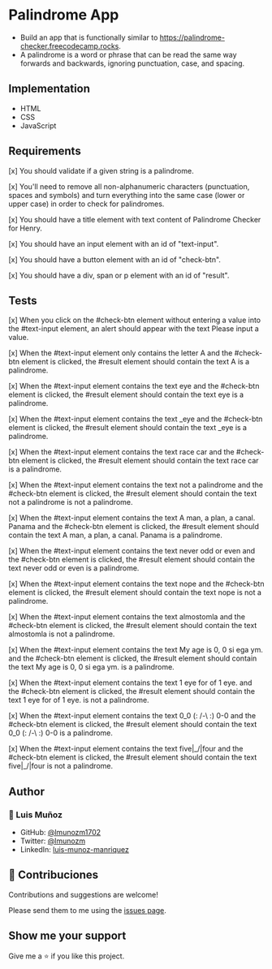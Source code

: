 # Palindrome App

- Build an app that is functionally similar to https://palindrome-checker.freecodecamp.rocks.
- A palindrome is a word or phrase that can be read the same way forwards and backwards, ignoring punctuation, case, and spacing.

## Implementation

- HTML
- CSS
- JavaScript

## Requirements

[x] You should validate if a given string is a palindrome.

[x] You'll need to remove all non-alphanumeric characters (punctuation, spaces and symbols) and turn everything into the same case (lower or upper case) in order to check for palindromes.

[x] You should have a title element with text content of Palindrome Checker for Henry.

[x] You should have an input element with an id of "text-input".

[x] You should have a button element with an id of "check-btn".

[x] You should have a div, span or p element with an id of "result".

## Tests

[x] When you click on the #check-btn element without entering a value into the #text-input element, an alert should appear with the text Please input a value.

[x] When the #text-input element only contains the letter A and the #check-btn element is clicked, the #result element should contain the text A is a palindrome.

[x] When the #text-input element contains the text eye and the #check-btn element is clicked, the #result element should contain the text eye is a palindrome.

[x] When the #text-input element contains the text \_eye and the #check-btn element is clicked, the #result element should contain the text \_eye is a palindrome.

[x] When the #text-input element contains the text race car and the #check-btn element is clicked, the #result element should contain the text race car is a palindrome.

[x] When the #text-input element contains the text not a palindrome and the #check-btn element is clicked, the #result element should contain the text not a palindrome is not a palindrome.

[x] When the #text-input element contains the text A man, a plan, a canal. Panama and the #check-btn element is clicked, the #result element should contain the text A man, a plan, a canal. Panama is a palindrome.

[x] When the #text-input element contains the text never odd or even and the #check-btn element is clicked, the #result element should contain the text never odd or even is a palindrome.

[x] When the #text-input element contains the text nope and the #check-btn element is clicked, the #result element should contain the text nope is not a palindrome.

[x] When the #text-input element contains the text almostomla and the #check-btn element is clicked, the #result element should contain the text almostomla is not a palindrome.

[x] When the #text-input element contains the text My age is 0, 0 si ega ym. and the #check-btn element is clicked, the #result element should contain the text My age is 0, 0 si ega ym. is a palindrome.

[x] When the #text-input element contains the text 1 eye for of 1 eye. and the #check-btn element is clicked, the #result element should contain the text 1 eye for of 1 eye. is not a palindrome.

[x] When the #text-input element contains the text 0_0 (: /-\ :) 0-0 and the #check-btn element is clicked, the #result element should contain the text 0_0 (: /-\ :) 0-0 is a palindrome.

[x] When the #text-input element contains the text five|\_/|four and the #check-btn element is clicked, the #result element should contain the text five|\_/|four is not a palindrome.

## Author

### 👤 Luis Muñoz

- GitHub: [@lmunozm1702](https://github.com/lmunozm1702)
- Twitter: [@lmunozm](https://twitter.com/lmunozm)
- LinkedIn: [luis-munoz-manriquez](https://www.linkedin.com/in/luis-munoz-manriquez)

## 🤝 Contribuciones

Contributions and suggestions are welcome!

Please send them to me using the [issues page](../../issues/).

## Show me your support

Give me a ⭐️ if you like this project.
